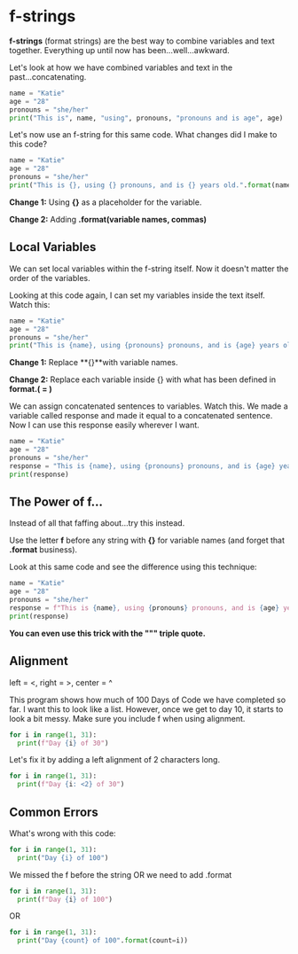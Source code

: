 # f-strings

**f-strings** (format strings) are the best way to combine variables and text together. Everything up until now has been...well...awkward.

Let's look at how we have combined variables and text in the past...concatenating.
```py
name = "Katie"
age = "28"
pronouns = "she/her"
print("This is", name, "using", pronouns, "pronouns and is age", age)
```
Let's now use an f-string for this same code. What changes did I make to this code?
```py
name = "Katie"
age = "28"
pronouns = "she/her"
print("This is {}, using {} pronouns, and is {} years old.".format(name, pronouns, age))
```

**Change 1:** Using **{}** as a placeholder for the variable. 

**Change 2:** Adding **.format(variable names, commas)**

## Local Variables

We can set local variables within the f-string itself. Now it doesn't matter the order of the variables.

Looking at this code again, I can set my variables inside the text itself. Watch this:
```py
name = "Katie"
age = "28"
pronouns = "she/her"
print("This is {name}, using {pronouns} pronouns, and is {age} years old. Hello, {name}. How are you? Have you been having a great {age} years so far".format(name=name, pronouns=pronouns, age=age))
```

**Change 1:** Replace **{}**with variable names. 

**Change 2:** Replace each variable inside {} with what has been defined in **format.( = )**

We can assign concatenated sentences to variables. Watch this. We made a variable called response and made it equal to a concatenated sentence. Now I can use this response easily wherever I want.
```py
name = "Katie"
age = "28"
pronouns = "she/her"
response = "This is {name}, using {pronouns} pronouns, and is {age} years old. Hello, {name}. How are you? Have you been having a great {age} years so far".format(name=name, pronouns=pronouns, age=age)
print(response)
```
## The Power of f...
Instead of all that faffing about...try this instead.

Use the letter **f** before any string with **{}** for variable names (and forget that **.format** business).

Look at this same code and see the difference using this technique:
```py
name = "Katie"
age = "28"
pronouns = "she/her"
response = f"This is {name}, using {pronouns} pronouns, and is {age} years old. Hello, {name}. How are you? Have you been having a great {age} years so far"
print(response)
```
**You can even use this trick with the """ triple quote.**

## Alignment
left = <, right = >, center = ^

This program shows how much of 100 Days of Code we have completed so far. I want this to look like a list. However, once we get to day 10, it starts to look a bit messy. Make sure you include f when using alignment.
```py
for i in range(1, 31):
  print(f"Day {i} of 30")
```

Let's fix it by adding a left alignment of 2 characters long.
```py
for i in range(1, 31):
  print(f"Day {i: <2} of 30")
```

## Common Errors
What's wrong with this code:
```py
for i in range(1, 31):
  print("Day {i} of 100")
```
We missed the f before the string OR we need to add .format
```py
for i in range(1, 31):
  print(f"Day {i} of 100")
```
OR
```py
for i in range(1, 31):
  print("Day {count} of 100".format(count=i))
```
